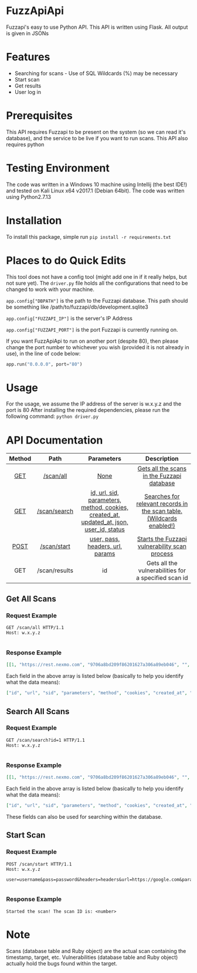 # FuzzApiApi
Fuzzapi's easy to use Python API. This API is written using Flask. All output is given in JSONs

# Features
* Searching for scans - Use of SQL Wildcards (%) may be necessary
* Start scan
* Get results
* User log in

# Prerequisites
This API requires Fuzzapi to be present on the system (so we can read it's database), and the service to be live if you want to run scans. 
This API also requires python

# Testing Environment
The code was written in a Windows 10 machine using Intellij (the best IDE!) and tested on Kali Linux x64 v2017.1 (Debian 64bit). The code was written using Python2.7.13

# Installation
To install this package, simple run `pip install -r requirements.txt`

# Places to do Quick Edits
This tool does not have a config tool (might add one in if it really helps, but not sure yet). The `driver.py` file holds all the configurations that need to be changed to work with your machine. 

`app.config["DBPATH"]` is the path to the Fuzzapi database. This path should be something like /path/to/fuzzapi/db/development.sqlite3

`app.config["FUZZAPI_IP"]` is the server's IP Address

`app.config["FUZZAPI_PORT"]` is the port Fuzzapi is currently running on. 

If you want FuzzApiApi to run on another port (despite 80), then please change the port number to whichever you wish (provided it is not already in use), in the line of code below:

```python
app.run("0.0.0.0", port="80")
```

# Usage
For the usage, we assume the IP address of the server is w.x.y.z and the port is 80
After installing the required dependencies, please run the following command:
`python driver.py`

# API Documentation

| Method 	|    Path   	| Parameters 	|                 Description                	|
|:------:	|:---------:	|:----------:	|:------------------------------------------:	|
|   [GET](#get-all-scans)  	| [/scan/all](#get-all-scans) 	|    [None](#get-all-scans)    	| [Gets all the scans in the Fuzzapi database](#get-all-scans) 	|
|   [GET](#search-all-scans)  	|  [/scan/search](#search-all-scans) 	| [id, url, sid, parameters, method, cookies, created_at, updated_at, json, user_id, status](#search-all-scans) 	| [Searches for relevant records in the scan table. (Wildcards enabled!)](#search-all-scans) 	|
|  [POST](#start-scan)  	|  [/scan/start](#start-scan)  	|                             [user, pass, headers, url, params](#start-scan)                             	|             [Starts the Fuzzapi vulnerability scan process](#start-scan)             	|
|   GET  	| /scan/results 	|                                            id                                            	|          Gets all the vulnerabilities for a specified scan id         	|



## Get All Scans
### Request Example
```
GET /scan/all HTTP/1.1
Host: w.x.y.z


```
### Response Example
```json
[[1, "https://rest.nexmo.com", "9706a8bd209f86201627a306a89eb046", "", "[\"GET\"]", "", "2017-07-26 02:50:18.344585", "2017-07-26 02:50:45.136466", null, 1, "completed"]]
```
Each field in the above array is listed below (basically to help you identify what the data means):
```json
["id", "url", "sid", "parameters", "method", "cookies", "created_at", "updated_at", "json", "user_id", "status"]
```


## Search All Scans
### Request Example
```
GET /scan/search?id=1 HTTP/1.1
Host: w.x.y.z


```
### Response Example
```json
[[1, "https://rest.nexmo.com", "9706a8bd209f86201627a306a89eb046", "", "[\"GET\"]", "", "2017-07-26 02:50:18.344585", "2017-07-26 02:50:45.136466", null, 1, "completed"]]
```
Each field in the above array is listed below (basically to help you identify what the data means):
```json
["id", "url", "sid", "parameters", "method", "cookies", "created_at", "updated_at", "json", "user_id", "status"]
```

These fields can also be used for searching within the database. 


## Start Scan
### Request Example
```
POST /scan/start HTTP/1.1
Host: w.x.y.z

user=username&pass=password&headers=headers&url=https://google.com&params=parameters


```
### Response Example
```
Started the scan! The scan ID is: <number>
```



# Note
Scans (database table and Ruby object) are the actual scan containing the timestamp, target, etc. Vulnerabilities (database table and Ruby object) actually hold the bugs found within the target.